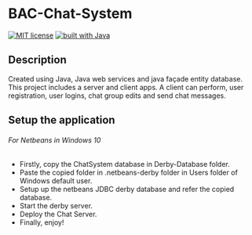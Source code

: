 # BAC-Chat-System
[![MIT license](https://img.shields.io/badge/license-MIT-blue.svg?style=plastic)](https://github.com/LordDraagonLive/BAC-Chat-System/blob/master/LICENSE)
[![built with Java](https://img.shields.io/badge/built%20with-Java-red.svg?style=plastic)](https://java.com/en/)


## Description
Created using Java, Java web services and java façade entity database. This project includes a server and client apps. A client can perform, user registration, user logins, chat group edits and send chat messages. 

## Setup the application
###### For Netbeans in Windows 10
- Firstly, copy the ChatSystem database in Derby-Database folder.
- Paste the copied folder in .netbeans-derby folder in Users folder of Windows default user.
- Setup up the netbeans JDBC derby database and refer the copied database.
- Start the derby server.
- Deploy the Chat Server.
- Finally, enjoy!